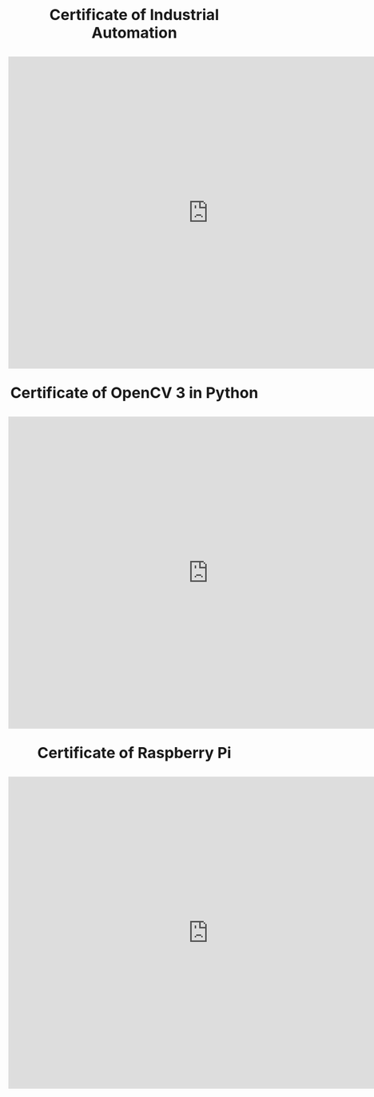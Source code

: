 <p align="center" style="font-size:30px" style="font-family:AppleGothic"><b>Certificate of Industrial Automation </b><br></p>
<embed src="https://drive.google.com/viewerng/viewer?embedded=true&url=https://github.com/JonathanBheri/Certificate/raw/master/CertificateOfCompletion_Learn%20Industrial%20Automation.pdf" width="800" height="625" align="center"> <br>

<p align="center" style="font-size:30px" style="font-family:AppleGothic" ><b>Certificate of OpenCV 3 in Python </b><br></p>
<embed src="https://drive.google.com/viewerng/viewer?embedded=true&url=https://github.com/JonathanBheri/Certificate/raw/master/CertificateOfCompletion_Opencv%20For%20Python%20Developers.pdf" width="800" height="625" align="center"><br>

<p align="center" style="font-size:30px" style="font-family:AppleGothic"><b>Certificate of Raspberry Pi</b><br></p>
<embed src="https://drive.google.com/viewerng/viewer?embedded=true&url=https://github.com/JonathanBheri/Certificate/raw/master/CertificateOfCompletion_Raspberry%20Pi%20Essential%20Training.pdf" width="800" height="625" align="center"> <br>
